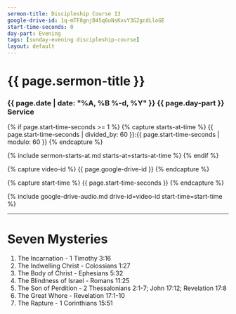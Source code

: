 ```yaml
---
sermon-title: Discipleship Course 13
google-drive-id: 1q-mTF8gnjB45q6uNsKxvY3G2gcdLloGE
start-time-seconds: 0
day-part: Evening
tags: [sunday-evening discipleship-course]
layout: default
---
```


# {{ page.sermon-title }}

### {{ page.date | date: "%A, %B %-d, %Y" }} {{ page.day-part }} Service

{% if page.start-time-seconds >= 1 %}
{% capture starts-at-time %}
{{ page.start-time-seconds | divided_by: 60 }}:{{ page.start-time-seconds | modulo: 60 }}
{% endcapture %}

{% include sermon-starts-at.md starts-at=starts-at-time %}
{% endif %}

{% capture video-id %}
{{ page.google-drive-id }}
{% endcapture %}

{% capture start-time %}
{{ page.start-time-seconds }}
{% endcapture %}

{% include google-drive-audio.md drive-id=video-id start-time=start-time %}

***

# Seven Mysteries

1. The Incarnation - 1 Timothy 3:16
2. The Indwelling Christ - Colossians 1:27
3. The Body of Christ - Ephesians 5:32
4. The Blindness of Israel - Romans 11:25
5. The Son of Perdition - 2 Thessalonians 2:1-7; John 17:12; Revelation 17:8
6. The Great Whore - Revelation 17:1-10
7. The Rapture - 1 Corinthians 15:51